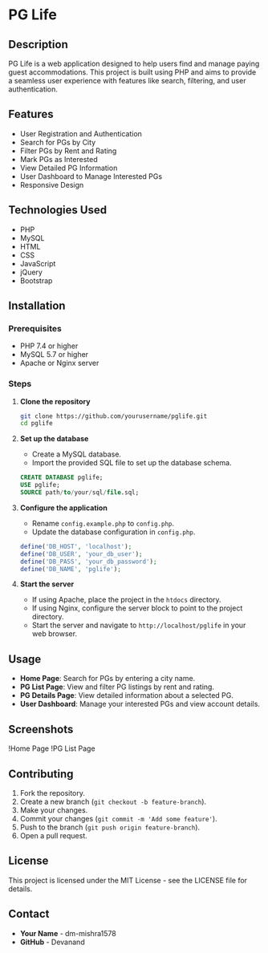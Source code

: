 # PG Life

## Description
PG Life is a web application designed to help users find and manage paying guest accommodations. This project is built using PHP and aims to provide a seamless user experience with features like search, filtering, and user authentication.

## Features
- User Registration and Authentication
- Search for PGs by City
- Filter PGs by Rent and Rating
- Mark PGs as Interested
- View Detailed PG Information
- User Dashboard to Manage Interested PGs
- Responsive Design

## Technologies Used
- PHP
- MySQL
- HTML
- CSS
- JavaScript
- jQuery
- Bootstrap

## Installation

### Prerequisites
- PHP 7.4 or higher
- MySQL 5.7 or higher
- Apache or Nginx server

### Steps
1. **Clone the repository**
    ```bash
    git clone https://github.com/yourusername/pglife.git
    cd pglife
    ```

2. **Set up the database**
    - Create a MySQL database.
    - Import the provided SQL file to set up the database schema.
    ```sql
    CREATE DATABASE pglife;
    USE pglife;
    SOURCE path/to/your/sql/file.sql;
    ```

3. **Configure the application**
    - Rename `config.example.php` to `config.php`.
    - Update the database configuration in `config.php`.
    ```php
    define('DB_HOST', 'localhost');
    define('DB_USER', 'your_db_user');
    define('DB_PASS', 'your_db_password');
    define('DB_NAME', 'pglife');
    ```

4. **Start the server**
    - If using Apache, place the project in the `htdocs` directory.
    - If using Nginx, configure the server block to point to the project directory.
    - Start the server and navigate to `http://localhost/pglife` in your web browser.

## Usage
- **Home Page**: Search for PGs by entering a city name.
- **PG List Page**: View and filter PG listings by rent and rating.
- **PG Details Page**: View detailed information about a selected PG.
- **User Dashboard**: Manage your interested PGs and view account details.

## Screenshots
!Home Page
!PG List Page

## Contributing
1. Fork the repository.
2. Create a new branch (`git checkout -b feature-branch`).
3. Make your changes.
4. Commit your changes (`git commit -m 'Add some feature'`).
5. Push to the branch (`git push origin feature-branch`).
6. Open a pull request.

## License
This project is licensed under the MIT License - see the LICENSE file for details.

## Contact
- **Your Name** - dm-mishra1578
- **GitHub** - Devanand
